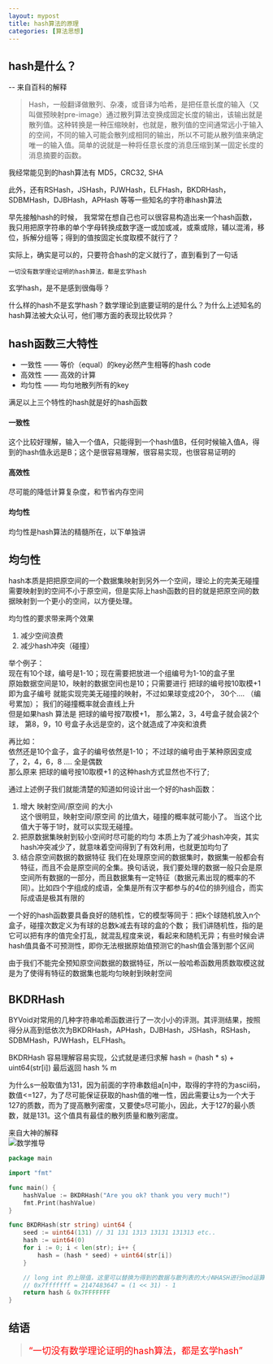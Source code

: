 ```yaml
---
layout: mypost
title: hash算法的原理
categories: [算法思想]
---
```


## hash是什么？

-- 来自百科的解释
>Hash，一般翻译做散列、杂凑，或音译为哈希，是把任意长度的输入（又叫做预映射pre-image）通过散列算法变换成固定长度的输出，该输出就是散列值。这种转换是一种压缩映射，也就是，散列值的空间通常远小于输入的空间，不同的输入可能会散列成相同的输出，所以不可能从散列值来确定唯一的输入值。简单的说就是一种将任意长度的消息压缩到某一固定长度的消息摘要的函数。

我经常能见到的hash算法有 MD5，CRC32, SHA  

此外，还有RSHash，JSHash，PJWHash，ELFHash，BKDRHash，SDBMHash，DJBHash，APHash 等等一些知名的字符串hash算法

早先接触hash的时候， 我常常在想自己也可以很容易构造出来一个hash函数， 我只用把原字符串的单个字母转换成数字逐一或加或减，或乘或除，辅以混淆，移位，拆解分组等；得到的值按固定长度取模不就行了？

实际上，确实是可以的，只要符合hash的定义就行了，直到看到了一句话

    一切没有数学理论证明的hash算法，都是玄学hash

玄学hash，是不是感到很侮辱？  

什么样的hash不是玄学hash？数学理论到底要证明的是什么？为什么上述知名的hash算法被大众认可，他们哪方面的表现比较优异？

## hash函数三大特性
- 一致性 —— 等价（equal）的key必然产生相等的hash code  
- 高效性 —— 高效的计算  
- 均匀性 —— 均匀地散列所有的key  

满足以上三个特性的hash就是好的hash函数  
#### 一致性 
这个比较好理解，输入一个值A，只能得到一个hash值B，任何时候输入值A，得到的hash值永远是B；这个是很容易理解，很容易实现，也很容易证明的
#### 高效性
尽可能的降低计算复杂度，和节省内存空间
#### 均匀性
均匀性是hash算法的精髓所在，以下单独讲

## 均匀性
hash本质是把把原空间的一个数据集映射到另外一个空间，理论上的完美无碰撞需要映射到的空间不小于原空间，但是实际上hash函数的目的就是把原空间的数据映射到一个更小的空间，以方便处理。  

均匀性的要求带来两个效果
1. 减少空间浪费
2. 减少hash冲突（碰撞）

举个例子：　  
现在有10个球，编号是1-10；现在需要把放进一个组编号为1-10的盒子里  
原始数据空间是10，映射的数据空间也是10；只需要进行 把球的编号按10取模+1 即为盒子编号 就能实现完美无碰撞的映射，不过如果球变成20个， 30个.... （编号累加）； 我们的碰撞概率就会直线上升  
但是如果hash 算法是 把球的编号按7取模+1， 那么第2，3，4号盒子就会装2个球， 第8，9，10 号盒子永远是空的，这个就造成了冲突和浪费

再比如：  
依然还是10个盒子，盒子的编号依然是1-10； 不过球的编号由于某种原因变成了，2，4，6，8 .... 全是偶数  
那么原来 把球的编号按10取模+1 的这种hash方式显然也不行了;

通过上述例子我们就能清楚的知道如何设计出一个好的hash函数：  
1. 增大 映射空间/原空间 的大小  
这个很明显，映射空间/原空间 的比值大，碰撞的概率就可能小了。 当这个比值大于等于1时，就可以实现无碰撞。
2. 把原数据集映射到较小空间时尽可能的均匀
本质上为了减少hash冲突，其实hash冲突减少了，就意味着空间得到了有效利用，也就更加均匀了
3. 结合原空间数据的数据特征
我们在处理原空间的数据集时，数据集一般都会有特征，而且不会是原空间的全集。换句话说，我们要处理的数据一般只会是原空间所有数据的一部分，而且数据集有一定特征（数据元素出现的概率的不同）。比如四个字组成的成语，全集是所有汉字都参与的4位的排列组合，而实际成语是极其有限的

一个好的hash函数要具备良好的随机性，它的模型等同于：把k个球随机放入n个盒子，碰撞次数定义为有球的总数k减去有球的盒的个数；
我们讲随机性，指的是它可以把有序的值完全打乱，就混乱程度来说，看起来和随机无异；有些时候会讲hash值具备不可预测性，即你无法根据原始值预测它的hash值会落到那个区间

由于我们不能完全预知原空间数据的数据特征，所以一般哈希函数用质数取模这就是为了使得有特征的数据集也能均匀映射到映射空间


## BKDRHash

BYVoid对常用的几种字符串哈希函数进行了一次小小的评测。其评测结果，按照得分从高到低依次为BKDRHash，APHash，DJBHash，JSHash，RSHash，SDBMHash，PJWHash，ELFHash。

BKDRHash 容易理解容易实现，公式就是递归求解 hash = (hash * s) + uint64(str[i]) 最后返回 hash % m

为什么s一般取值为131，因为前面的字符串数组a[n]中，取得的字符的为ascii码，数值<=127，为了尽可能保证获取的hash值的唯一性，因此需要让s为一个大于127的质数，而为了提高散列密度，又要使s尽可能小，因此，大于127的最小质数，就是131。这个值具有最佳的散列质量和散列密度。

来自大神的解释  
![数学推导](34087742-5DDE-49B9-9E79-3409D3B3C1AE.png)

````go
package main

import "fmt"

func main() {
	hashValue := BKDRHash("Are you ok? thank you very much!")
	fmt.Print(hashValue)
}

func BKDRHash(str string) uint64 {
	seed := uint64(131) // 31 131 1313 13131 131313 etc..
	hash := uint64(0)
	for i := 0; i < len(str); i++ {
		hash = (hash * seed) + uint64(str[i])
    }

    // long int 的上限值，这里可以替换为得到的数据与散列表的大小NHASH进行mod运算 hash % HLEN
    // 0x7fffffff = 2147483647 = (1 << 31) - 1
	return hash & 0x7FFFFFFF 
}
````

## 结语

> <font size=4 color=red>“一切没有数学理论证明的hash算法，都是玄学hash”</font>